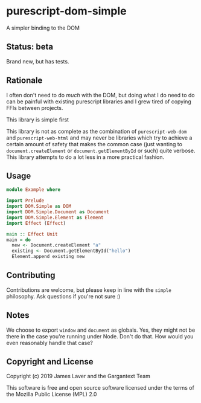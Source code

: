 # purescript-dom-simple

A simpler binding to the DOM

## Status: beta

Brand new, but has tests.

## Rationale

I often don't need to do *much* with the DOM, but doing what I do need
to do can be painful with existing purescript libraries and I grew
tired of copying FFIs between projects.

This library is simple first 

This library is not as complete as the combination of
`purescript-web-dom` and `purescript-web-html` and may never be
libraries which try to achieve a certain amount of safety that makes
the common case (just wanting to `document.createElement` or
`document.getElementById` or such) quite verbose. This library
attempts to do a lot less in a more practical fashion.

## Usage

```purescript
module Example where

import Prelude
import DOM.Simple as DOM
import DOM.Simple.Document as Document
import DOM.Simple.Element as Element
import Effect (Effect)

main :: Effect Unit
main = do
  new <- Document.createElement "a"
  existing <- Document.getElementById("hello")
  Element.append existing new
```

## Contributing

Contributions are welcome, but please keep in line with the `simple`
philosophy. Ask questions if you're not sure :)

## Notes

We choose to export `window` and `document` as globals. Yes, they
might not be there in the case you're running under Node. Don't do
that. How would you even reasonably handle that case?

## Copyright and License

Copyright (c) 2019 James Laver and the Gargantext Team

This software is free and open source software licensed under the
terms of the Mozilla Public License (MPL) 2.0

